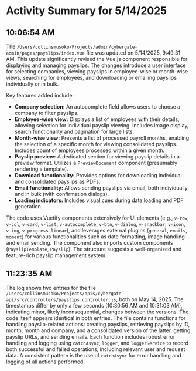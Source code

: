 # Activity Summary for 5/14/2025

## 10:06:54 AM
The `/Users/collinsmusoko/Projects/admin/cybergate-admin/pages/payslips/index.vue` file was updated on 5/14/2025, 9:49:31 AM.  This update significantly revised the Vue.js component responsible for displaying and managing payslips.  The changes introduce a user interface for selecting companies, viewing payslips in employee-wise or month-wise views, searching for employees, and downloading or emailing payslips individually or in bulk.

Key features added include:

* **Company selection:** An autocomplete field allows users to choose a company to filter payslips.
* **Employee-wise view:** Displays a list of employees with their details, allowing selection for individual payslip viewing.  Includes image display, search functionality and pagination for large lists.
* **Month-wise view:** Presents a list of processed payroll months, enabling the selection of a specific month for viewing consolidated payslips.  Includes count of employees processed within a given month.
* **Payslip preview:** A dedicated section for viewing payslip details in a preview format.  Utilizes a `PreviewDocument` component (presumably rendering a template).
* **Download functionality:** Provides options for downloading individual and consolidated payslips as PDFs.
* **Email functionality:** Allows sending payslips via email, both individually and in bulk (with confirmation dialogs).
* **Loading indicators:**  Includes visual cues during data loading and PDF generation.

The code uses Vuetify components extensively for UI elements (e.g., `v-row`, `v-col`, `v-card`, `v-list`, `v-autocomplete`, `v-btn`, `v-dialog`, `v-snackbar`, `v-icon`, `v-img`, `v-progress-linear`),  and leverages external plugins (`general`, `emails`, `moment`) for various functionalities such as date formatting, image handling and email sending.  The component also imports custom components (`PayslipTemplate`, `Payslip`).  The structure suggests a well-organized and feature-rich payslip management system.


## 11:23:35 AM
The log shows two entries for the file `/Users/collinsmusoko/Projects/apis/cybergate-api/src/controllers/payslips.controller.js`, both on May 14, 2025.  The timestamps differ by only a few seconds (10:30:56 AM and 10:31:03 AM), indicating minor, likely inconsequential, changes between the versions. The code itself appears identical in both entries.  The file contains functions for handling payslip-related actions: creating payslips, retrieving payslips by ID, month, month and company, and a consolidated version of the latter, getting payslip URLs, and sending emails. Each function includes robust error handling and logging using `catchAsync`, `logger`, and `loggerService` to record both successful and failed operations, including relevant user and request data.  A consistent pattern is the use of  `catchAsync` for error handling and logging of all actions performed.
